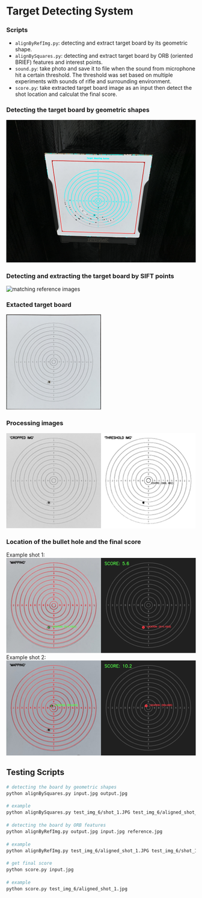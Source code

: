 # Target Detecting System

[matches]: output/matches_1.jpg 
[shapes]: output/shapes_1.jpg 
[display]: output/display_1.jpg 
[display2]: output/display_2.jpg 
[center]: output/center_1.jpg 
[board]: test_img_6/aligned_shot_1.jpg

### Scripts
- `alignByRefImg.py`: detecting and extract target board by its geometric shape.
- `alignBySquares.py`: detecting and extract target board by ORB (oriented BRIEF) features and interest points.
- `sound.py`: take photo and save it to file when the sound from microphone hit a certain threshold. The threshold was set based on multiple experiments with sounds of rifle and surrounding environment.
- `score.py`: take extracted target board image as an input then detect the shot location and calculat the final score.

### Detecting the target board by geometric shapes
![detecting shapes][shapes]

### Detecting and extracting the target board by SIFT points
![matching reference images][matches]

### Extacted target board
<!-- ![target board][board] -->
<img src="test_img_6/aligned_shot_1.jpg" alt="board" width="50%"/>

### Processing images
![detecting target][center]

### Location of the bullet hole and the final score
Example shot 1:
![score1][display]
Example shot 2:
![score2][display2]

## Testing Scripts
```bash
# detecting the board by geometric shapes
python alignBySquares.py input.jpg output.jpg

# example
python alignBySquares.py test_img_6/shot_1.JPG test_img_6/aligned_shot_1.JPG

# detecting the board by ORB features
python alignByRefImg.py output.jpg input.jpg reference.jpg

# example
python alignByRefImg.py test_img_6/aligned_shot_1.JPG test_img_6/shot_1.JPG test_img_6/aligned_shot_0.jpg

# get final score
python score.py input.jpg

# example
python score.py test_img_6/aligned_shot_1.jpg
```

<!-- ## Improvements
-  -->